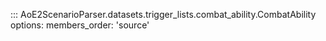 ::: AoE2ScenarioParser.datasets.trigger_lists.combat_ability.CombatAbility
    options:
      members_order: 'source'